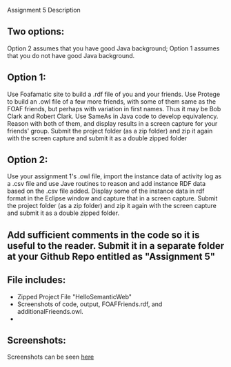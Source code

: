 Assignment 5 Description

Two options: 
---------------------------------------------------------------------------------------------------------
Option 2 assumes that you have good Java background; Option 1 assumes that you do not have good Java background.


Option 1: 
---------
Use Foafamatic site to build a .rdf file of you and your friends. 
Use Protege to build an .owl file of a few more friends, with some of them same as the FOAF friends, 
but perhaps with variation in first names. Thus it may be Bob Clark and Robert Clark. 
Use SameAs in Java code to develop equivalency. 
Reason with both of them, and display results in a screen capture for your friends' group. 
Submit the project folder (as a zip folder) and zip it again with the screen capture and submit it as a double zipped folder

Option 2:
---------
Use your assignment 1's .owl file, import the instance data of activity log as a .csv file 
and use Jave routines to reason and add instance RDF data based on the .csv file added. 
Display some of the instance data in rdf format in the Eclipse window and capture that in a screen capture. 
Submit the project folder (as a zip folder) and zip it again with the screen capture and submit it as a double zipped folder.

Add sufficient comments in the code so it is useful to the reader. 
Submit it in a separate folder at your Github Repo entitled as "Assignment 5"
-------------------------------------------------------------------------------

File includes:
---------------
- Zipped Project File "HelloSemanticWeb"
- Screenshots of code, output, FOAFFriends.rdf, and additionalFrieends.owl.
- 
Screenshots:
------------
Screenshots can be seen [here](https://github.com/Semantic-Web/David-T/tree/master/Assignment5/Screenshots)

